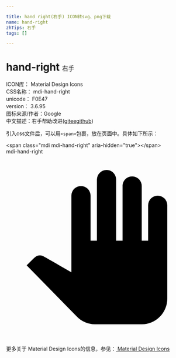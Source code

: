 ```yaml
---

title: hand right(右手) ICON转svg、png下载
name: hand-right
zhTips: 右手
tags: []

---
```


# hand-right  <small style="font-size: 60%;font-weight: 100">右手</small>


<div class="detail-page">
<p>
<span>
ICON库：
<span class="badge-secondary badge">Material Design Icons</span> 
</span>
<br/>
<span>
CSS名称：
<span class="badge-secondary badge">mdi-hand-right</span> 
</span>
<br/>
<span>
unicode：
<span class="badge-secondary badge">F0E47</span> 
<copy-btn content='F0E47' btn-title=""></copy-btn>
<copy-btn :content='String.fromCodePoint(parseInt("F0E47", 16))' btn-title="复制U"></copy-btn>
</span>
<br/>
<span>
version：
<span class="badge-secondary badge">3.6.95</span> 
</span>
<br/>
<span>图标来源/作者：<span class="badge-light badge">Google</span></span> 
<br/>
<span class="zh-detail">中文描述：<span class="badge-primary badge">右手</span><span class="help-link"><span>帮助改进</span>(<a href="https://gitee.com/liuwave/icon-helper/edit/master/json/material/hand-right.json" target="_blank" rel="noopener noreferrer">gitee</a><a href="https://github.com/liuwave/icon-helper/edit/master/json/material/hand-right.json" target="_blank" rel="noopener noreferrer">github</a></span>)</span><br/>
</p>
</div>
<div class="alert alert-dark">
  <i class="mdi mdi-hand-right mdi-48px"></i>
  <i class="mdi mdi-hand-right mdi-36px"></i>
  <i class="mdi mdi-hand-right mdi-24px"></i>
  <i class="mdi mdi-hand-right mdi-18px"></i>
</div>
<div>
  <p>引入css文件后，可以用<code>&lt;span&gt;</code>包裹，放在页面中。具体如下所示：    
  </p>
  <div class="alert alert-primary" style="font-size: 14px">
    &lt;span class="mdi mdi-hand-right" aria-hidden="true"&gt;&lt;/span&gt;
    <copy-btn content='<span class="mdi mdi-hand-right" aria-hidden="true"></span>'></copy-btn>
  </div>
  <div class="alert alert-secondary">
    <i class="mdi mdi-hand-right"
    style="font-size: 24px"
    aria-hidden="true"></i> mdi-hand-right
    <copy-btn content="mdi-hand-right" btn-title="复制图标名称"></copy-btn>
  </div>
</div>
<div id="svg" class="svg-wrap">
<svg xmlns="http://www.w3.org/2000/svg" viewBox="0 0 24 24"><path d="M21,6.58V18.67A3.33,3.33 0 0,1 17.67,22H11.58C10.68,22 9.83,21.64 9.21,21L2.67,14.36C2.67,14.36 3.72,13.33 3.75,13.32C3.93,13.16 4.16,13.07 4.41,13.07C4.59,13.07 4.76,13.12 4.91,13.21C4.94,13.22 8.5,15.26 8.5,15.26V5.33A1.25,1.25 0 0,1 9.75,4.08A1.25,1.25 0 0,1 11,5.33V11.17H11.83V3.25A1.25,1.25 0 0,1 13.08,2C13.78,2 14.33,2.56 14.33,3.25V11.17H15.17V4.08C15.17,3.39 15.72,2.83 16.42,2.83A1.25,1.25 0 0,1 17.67,4.08V11.17H18.5V6.58A1.25,1.25 0 0,1 19.75,5.33A1.25,1.25 0 0,1 21,6.58Z" /></svg>
</div>
<detail full-name='mdi-hand-right'></detail>
    
<div><p>更多关于 Material Design Icons的信息，参见：<a target="_blank" href="https://iconhelper.cn/material.html"> Material Design Icons</a>
</p></div>
